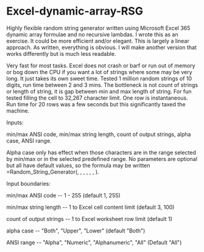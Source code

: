 # Excel-dynamic-array-RSG
Highly flexible random string generator written using Microsoft Excel 365 dynamic array formulae and no recursive lambdas.  I wrote this as an exercise.  It could be more efficient and/or elegant.  This is largely a linear approach.  As written, everything is obvious.  I will make another version that works differently but is much less readable.

Very fast for most tasks.  Excel does not crash or barf or run out of memory or bog down the CPU if you want a lot of strings where some may be very long.  It just takes its own sweet time.  Tested 1 million random strings of 10 digits, run time between 2 and 3 mins.  The bottleneck is not count of strings or length of string, it is gap between min and max length of string.  For fun tested filling the cell to 32,267 character limit.  One row is instantaneous.  Run time for 20 rows was a few seconds but this significantly taxed the machine.

Inputs:  

min/max ANSI code, min/max string length, count of output strings, alpha case, ANSI range.  

Alpha case only has effect when those characters are in the range selected by min/max or in the selected predefined range.  No parameters are optional but all have default values, so the formula may be written =Random_String_Generator(, , , , , , ).

Input boundaries:

min/max ANSI code -- 1 - 255 (default 1, 255)

min/max string length -- 1 to Excel cell content limit (default 3, 100)

count of output strings -- 1 to Excel worksheet row limit (default 1)

alpha case -- "Both", "Upper", "Lower" (default "Both")

ANSI range -- "Alpha", "Numeric", "Alphanumeric", "All" (Default "All")
